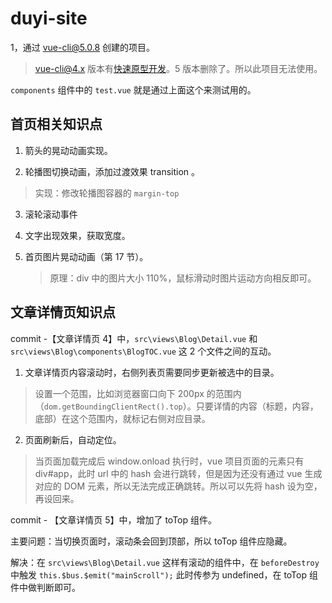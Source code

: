# duyi-site

1，通过 vue-cli@5.0.8 创建的项目。

> vue-cli@4.x 版本有[快速原型开发](https://cli.vuejs.org/zh/guide/prototyping.html)。5 版本删除了。所以此项目无法使用。

`components` 组件中的 `test.vue` 就是通过上面这个来测试用的。

## 首页相关知识点

1. 箭头的晃动动画实现。

2. 轮播图切换动画，添加过渡效果 transition 。

> 实现：修改轮播图容器的 `margin-top`

3. 滚轮滚动事件

4. 文字出现效果，获取宽度。

5. 首页图片晃动动画（第 17 节）。
   > 原理：div 中的图片大小 110%，鼠标滑动时图片运动方向相反即可。

## 文章详情页知识点

commit -【文章详情页 4】中，`src\views\Blog\Detail.vue` 和 `src\views\Blog\components\BlogTOC.vue` 这 2 个文件之间的互动。

1. 文章详情页内容滚动时，右侧列表页需要同步更新被选中的目录。

> 设置一个范围，比如浏览器窗口向下 200px 的范围内（`dom.getBoundingClientRect().top`）。只要详情的内容（标题，内容，底部）在这个范围内，就标记右侧对应目录。

2. 页面刷新后，自动定位。

> 当页面加载完成后 window.onload 执行时，vue 项目页面的元素只有 div#app，此时 url 中的 hash 会进行跳转，但是因为还没有通过 vue 生成对应的 DOM 元素，所以无法完成正确跳转。所以可以先将 hash 设为空，再设回来。

commit - 【文章详情页 5】中，增加了 toTop 组件。

主要问题：当切换页面时，滚动条会回到顶部，所以 toTop 组件应隐藏。

解决：在 `src\views\Blog\Detail.vue` 这样有滚动的组件中，在 `beforeDestroy` 中触发 `this.$bus.$emit("mainScroll");` 此时传参为 undefined，在 toTop 组件中做判断即可。
